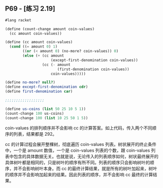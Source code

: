 ## P69 - [练习 2.19]

``` Scheme
#lang racket

(define (count-change amount coin-values)
  (cc amount coin-values))

(define (cc amount coin-values)
  (cond ((= amount 0) 1)
        ((or (< amount 0) (no-more? coin-values)) 0)
        (else (+ (cc amount 
                     (except-first-denomination coin-values))
                 (cc (- amount 
                        (first-denomination coin-values))
                     coin-values)))))

(define no-more? null?)
(define except-first-denomination cdr)
(define first-denomination car)

;;;;;;;;;;;;;;;;;;

(define us-coins (list 50 25 10 5 1))
(count-change 100 us-coins)
(count-change 100 (list 10 25 50 1 5))
```

coin-values 的排列顺序并不会影响 cc 的计算答案。如上代码，传入两个不同顺序的列表，结果都是 292。

cc 的计算过程会展开整棵树，彻底遍历 coin-values 列表。树状展开的终止条件中，一个是 amount 数值，一个是 coin-values 列表的个数，跟 coin-values 列表中包含的具体数据无关。也就是说，无论传入的列表顺序如何，树状最终展开的具体树叶都是相同的，只是树叶的顺序有所不同。列表的顺序只会影响树叶的顺序，并不会影响树叶本身。而 cc 的最终计算结果，就是所有的树叶加起来，树叶的顺序并不会影响加起来的结果。因此列表的顺序，并不会影响 cc 最终的计算结果。

